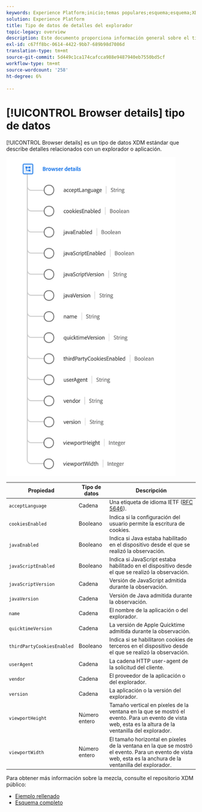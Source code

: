 ```yaml
---
keywords: Experience Platform;inicio;temas populares;esquema;esquema;XDM;campos;esquemas;esquemas;explorador;detalles del explorador;tipo de datos;tipo de datos;tipo de datos;tipo de datos;
solution: Experience Platform
title: Tipo de datos de detalles del explorador
topic-legacy: overview
description: Este documento proporciona información general sobre el tipo de datos XDM Detalles del explorador .
exl-id: c67ff8bc-0614-4422-9bb7-689b98d7086d
translation-type: tm+mt
source-git-commit: 5d449c1ca174cafcca988e9487940eb7550bd5cf
workflow-type: tm+mt
source-wordcount: '258'
ht-degree: 6%

---
```


# [!UICONTROL Browser details] tipo de datos

[!UICONTROL Browser details] es un tipo de datos XDM estándar que describe detalles relacionados con un explorador o aplicación.

<img src="../images/data-types/browser-details.png" width="450" /><br />

| Propiedad | Tipo de datos | Descripción |
| --- | --- | --- |
| `acceptLanguage` | Cadena | Una etiqueta de idioma IETF ([RFC 5646](https://tools.ietf.org/html/rfc5646)). |
| `cookiesEnabled` | Booleano | Indica si la configuración del usuario permite la escritura de cookies. |
| `javaEnabled` | Booleano | Indica si Java estaba habilitado en el dispositivo desde el que se realizó la observación. |
| `javaScriptEnabled` | Booleano | Indica si JavaScript estaba habilitado en el dispositivo desde el que se realizó la observación. |
| `javaScriptVersion` | Cadena | Versión de JavaScript admitida durante la observación. |
| `javaVersion` | Cadena | Versión de Java admitida durante la observación. |
| `name` | Cadena | El nombre de la aplicación o del explorador. |
| `quicktimeVersion` | Cadena | La versión de Apple Quicktime admitida durante la observación. |
| `thirdPartyCookiesEnabled` | Booleano | Indica si se habilitaron cookies de terceros en el dispositivo desde el que se realizó la observación. |
| `userAgent` | Cadena | La cadena HTTP user-agent de la solicitud del cliente. |
| `vendor` | Cadena | El proveedor de la aplicación o del explorador. |
| `version` | Cadena | La aplicación o la versión del explorador. |
| `viewportHeight` | Número entero | Tamaño vertical en píxeles de la ventana en la que se mostró el evento. Para un evento de vista web, esta es la altura de la ventanilla del explorador. |
| `viewportWidth` | Número entero | El tamaño horizontal en píxeles de la ventana en la que se mostró el evento. Para un evento de vista web, esta es la anchura de la ventanilla del explorador. |

Para obtener más información sobre la mezcla, consulte el repositorio XDM público:

* [Ejemplo rellenado](https://github.com/adobe/xdm/blob/master/components/datatypes/browserdetails.example.1.json)
* [Esquema completo](https://github.com/adobe/xdm/blob/master/components/datatypes/browserdetails.schema.json)
